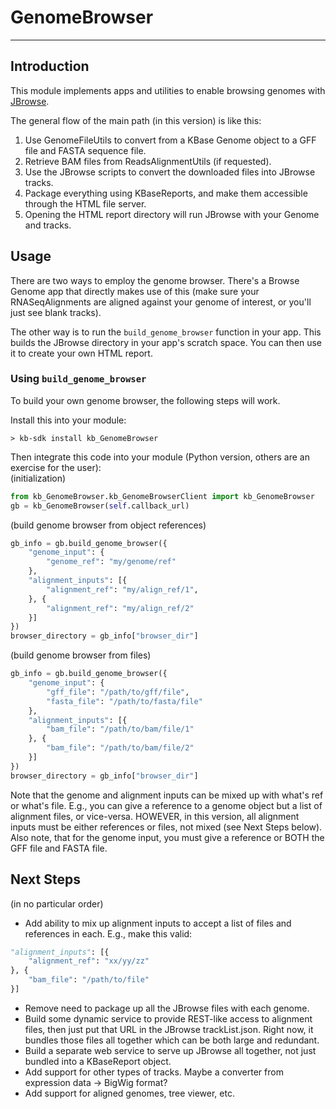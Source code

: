 
# GenomeBrowser
---
## Introduction
This module implements apps and utilities to enable browsing genomes with [JBrowse](http://jbrowse.org/).

The general flow of the main path (in this version) is like this:
1. Use GenomeFileUtils to convert from a KBase Genome object to a GFF file and FASTA sequence file.
2. Retrieve BAM files from ReadsAlignmentUtils (if requested).
3. Use the JBrowse scripts to convert the downloaded files into JBrowse tracks.
4. Package everything using KBaseReports, and make them accessible through the HTML file server.
5. Opening the HTML report directory will run JBrowse with your Genome and tracks.

## Usage
There are two ways to employ the genome browser. There's a Browse Genome app that directly makes use of this (make sure your RNASeqAlignments are aligned against your genome of interest, or you'll just see blank tracks).

The other way is to run the `build_genome_browser` function in your app. This builds the JBrowse directory in your app's scratch space. You can then use it to create your own HTML report.

### Using `build_genome_browser`
To build your own genome browser, the following steps will work.

Install this into your module:
```
> kb-sdk install kb_GenomeBrowser
```

Then integrate this code into your module (Python version, others are an exercise for the user):  
(initialization)
```Python
from kb_GenomeBrowser.kb_GenomeBrowserClient import kb_GenomeBrowser
gb = kb_GenomeBrowser(self.callback_url)
```

(build genome browser from object references)
```Python
gb_info = gb.build_genome_browser({
    "genome_input": {
        "genome_ref": "my/genome/ref"
    },
    "alignment_inputs": [{
        "alignment_ref": "my/align_ref/1",
    }, {
        "alignment_ref": "my/align_ref/2"
    }]
})
browser_directory = gb_info["browser_dir"]
```

(build genome browser from files)
```Python
gb_info = gb.build_genome_browser({
    "genome_input": {
        "gff_file": "/path/to/gff/file",
        "fasta_file": "/path/to/fasta/file"
    },
    "alignment_inputs": [{
        "bam_file": "/path/to/bam/file/1"
    }, {
        "bam_file": "/path/to/bam/file/2"
    }]
})
browser_directory = gb_info["browser_dir"]
```

Note that the genome and alignment inputs can be mixed up with what's ref or what's file. E.g., you can give a reference to a genome object but a list of alignment files, or vice-versa. HOWEVER, in this version, all alignment inputs must be either references or files, not mixed (see Next Steps below). Also note, that for the genome input, you must give a reference or BOTH the GFF file and FASTA file.

## Next Steps
(in no particular order)
* Add ability to mix up alignment inputs to accept a list of files and references in each. E.g., make this valid:
```Python
"alignment_inputs": [{
    "alignment_ref": "xx/yy/zz"
}, {
    "bam_file": "/path/to/file"
}]
```
* Remove need to package up all the JBrowse files with each genome.
* Build some dynamic service to provide REST-like access to alignment files, then just put that URL in the JBrowse trackList.json. Right now, it bundles those files all together which can be both large and redundant.
* Build a separate web service to serve up JBrowse all together, not just bundled into a KBaseReport object.
* Add support for other types of tracks. Maybe a converter from expression data -> BigWig format?
* Add support for aligned genomes, tree viewer, etc.
